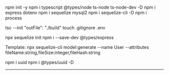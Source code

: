 npm init -y
npm i typescript @types/node ts-node ts-node-dev -D
npm i express dotenv
npm i sequelize mysql2
npm i sequelize-cli -D
npm i process

tsc --init
"outFile": "./build"
touch .gitignore .env

npx sequelize init
npm i --save-dev @types/express

Template:
npx sequelize-cli model:generate --name User --attributes fileName:string,fileSize:integer,fileHash:string

npm i uuid
npm i @types/uuid -D

---
